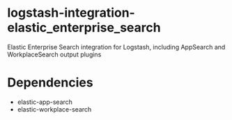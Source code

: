 # logstash-integration-elastic_enterprise_search
Elastic Enterprise Search integration for Logstash, including AppSearch and WorkplaceSearch output plugins

# Dependencies
 * elastic-app-search
 * elastic-workplace-search
